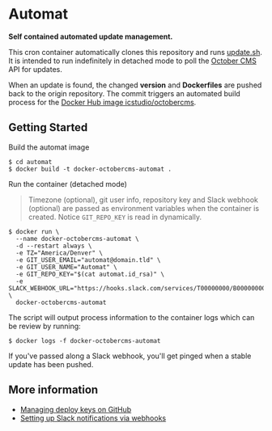# Automat

__Self contained automated update management.__

This cron container automatically clones this repository and runs [update.sh](https://github.com/icstudio-ua/docker-octobercms/blob/master/update.sh). It is intended to run indefinitely in detached mode to poll the [October CMS](https://octobercms.com/) API for updates.

When an update is found, the changed __version__ and __Dockerfiles__ are pushed back to the origin repository. The commit triggers an automated build process for the  [Docker Hub image icstudio/octobercms](https://hub.docker.com/r/icstudio/octobercms/).


## Getting Started

Build the automat image

```shell
$ cd automat
$ docker build -t docker-octobercms-automat .
```

Run the container (detached mode)

> Timezone (optional), git user info, repository key and Slack webhook (optional) are passed as environment variables when the container is created. Notice `GIT_REPO_KEY` is read in dynamically.


```shell
$ docker run \
  --name docker-octobercms-automat \
  -d --restart always \
  -e TZ="America/Denver" \
  -e GIT_USER_EMAIL="automat@domain.tld" \
  -e GIT_USER_NAME="Automat" \
  -e GIT_REPO_KEY="$(cat automat.id_rsa)" \
  -e SLACK_WEBHOOK_URL="https://hooks.slack.com/services/T00000000/B00000000/XXXXXXXXXXXXXXXXXXXXXXXX" \
  docker-octobercms-automat
```

The script will output process information to the container logs which can be review by running:

```shell
$ docker logs -f docker-octobercms-automat
```

If you've passed along a Slack webhook, you'll get pinged when a stable update has been pushed.


## More information

 - [Managing deploy keys on GitHub](https://developer.github.com/guides/managing-deploy-keys/#deploy-keys)
 - [Setting up Slack notifications via webhooks](https://api.slack.com/incoming-webhooks)
